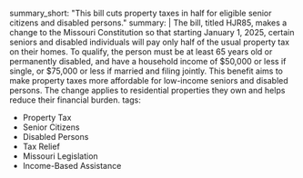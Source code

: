 summary_short: "This bill cuts property taxes in half for eligible senior citizens and disabled persons."
summary: |
  The bill, titled HJR85, makes a change to the Missouri Constitution so that starting January 1, 2025, certain seniors and disabled individuals will pay only half of the usual property tax on their homes. To qualify, the person must be at least 65 years old or permanently disabled, and have a household income of $50,000 or less if single, or $75,000 or less if married and filing jointly. This benefit aims to make property taxes more affordable for low-income seniors and disabled persons. The change applies to residential properties they own and helps reduce their financial burden.
tags:
  - Property Tax
  - Senior Citizens
  - Disabled Persons
  - Tax Relief
  - Missouri Legislation
  - Income-Based Assistance
